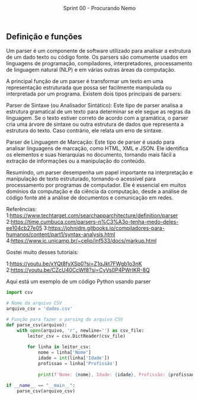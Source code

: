 <header>
    Sprint 00 - Procurando Nemo
</header>
<div class="doc-body">
<!-- ADD O CONTEÚDO ABAIXO -->

## Definição e funções

Um parser é um componente de software utilizado para analisar a estrutura de um dado texto ou código fonte. Os parsers são comumente usados em linguagens de programação, compiladores, interpretadores, processamento de linguagem natural (NLP) e em várias outras áreas da computação.

A principal função de um parser é transformar um texto em uma representação estruturada que possa ser facilmente manipulada ou interpretada por um programa. Existem dois tipos principais de parsers:

Parser de Sintaxe (ou Analisador Sintático): Este tipo de parser analisa a estrutura gramatical de um texto para determinar se ele segue as regras da linguagem. Se o texto estiver correto de acordo com a gramática, o parser cria uma árvore de sintaxe ou outra estrutura de dados que representa a estrutura do texto. Caso contrário, ele relata um erro de sintaxe.

Parser de Linguagem de Marcação: Este tipo de parser é usado para analisar linguagens de marcação, como HTML, XML e JSON. Ele identifica os elementos e suas hierarquias no documento, tornando mais fácil a extração de informações ou a manipulação do conteúdo.

Resumindo, um parser desempenha um papel importante na interpretação e manipulação de texto estruturado, tornando-o acessível para processamento por programas de computador. Ele é essencial em muitos domínios da computação e da ciência da computação, desde a análise de código fonte até a análise de documentos e comunicação em redes.

Referências:
1:https://www.techtarget.com/searchapparchitecture/definition/parser
2:https://time.cumbuca.com/parsers-n%C3%A3o-tenha-medo-deles-ee104cb27e05
3:https://johnidm.gitbooks.io/compiladores-para-humanos/content/part1/syntax-analysis.html
4:https://www.ic.unicamp.br/~celio/inf533/docs/markup.html

Gostei muito desses tutoriais:

1:https://youtu.be/xYQt8fyXSp0?si=Z1qJkt7FWgb1o3nK
2:https://youtu.be/CZcU40CcWf8?si=CyVs0P4PWrIKR-8Q


Aqui está um exemplo de um código Python usando parser
```python
import csv

# Nome do arquivo CSV
arquivo_csv = 'dados.csv'

# Função para fazer o parsing do arquivo CSV
def parse_csv(arquivo):
    with open(arquivo, 'r', newline='') as csv_file:
        leitor_csv = csv.DictReader(csv_file)
        
        for linha in leitor_csv:
            nome = linha['Nome']
            idade = int(linha['Idade'])
            profissao = linha['Profissão']
            
            print(f'Nome: {nome}, Idade: {idade}, Profissão: {profissao}')

if __name__ == "__main__":
    parse_csv(arquivo_csv)
